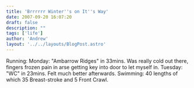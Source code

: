 ```yaml
---
title: 'Brrrrrr Winter''s on It''s Way'
date: 2007-09-20 16:07:20
draft: false
description: ""
tags: ['life']
author: 'Andrew'
layout: '../../layouts/BlogPost.astro'
---
```


Running: Monday: "Ambarrow Ridges" in 33mins. Was really cold out there, fingers frozen pain in arse getting key into door to let myself in. Tuesday: "WC" in 23mins. Felt much better afterwards. Swimming: 40 lengths of which 35 Breast-stroke and 5 Front Crawl.
